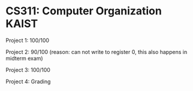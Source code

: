 # CS311: Computer Organization KAIST

Project 1: 100/100

Project 2: 90/100 (reason: can not write to register 0, this also happens in midterm exam)

Project 3: 100/100

Project 4: Grading
